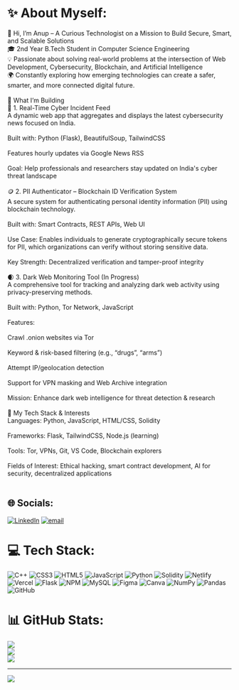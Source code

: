 # ✨ About Myself:
👋 Hi, I’m Anup – A Curious Technologist on a Mission to Build Secure, Smart, and Scalable Solutions<br>🎓 2nd Year B.Tech Student in Computer Science Engineering<br>💡 Passionate about solving real-world problems at the intersection of Web Development, Cybersecurity, Blockchain, and Artificial Intelligence<br>🌍 Constantly exploring how emerging technologies can create a safer, smarter, and more connected digital future.<br><br>🚀 What I’m Building<br>🔐 1. Real-Time Cyber Incident Feed<br>A dynamic web app that aggregates and displays the latest cybersecurity news focused on India.<br><br>Built with: Python (Flask), BeautifulSoup, TailwindCSS<br><br>Features hourly updates via Google News RSS<br><br>Goal: Help professionals and researchers stay updated on India's cyber threat landscape<br><br>🪙 2. PII Authenticator – Blockchain ID Verification System<br>A secure system for authenticating personal identity information (PII) using blockchain technology.<br><br>Built with: Smart Contracts, REST APIs, Web UI<br><br>Use Case: Enables individuals to generate cryptographically secure tokens for PII, which organizations can verify without storing sensitive data.<br><br>Key Strength: Decentralized verification and tamper-proof integrity<br><br>🌒 3. Dark Web Monitoring Tool (In Progress)<br>A comprehensive tool for tracking and analyzing dark web activity using privacy-preserving methods.<br><br>Built with: Python, Tor Network, JavaScript<br><br>Features:<br><br>Crawl .onion websites via Tor<br><br>Keyword & risk-based filtering (e.g., “drugs”, “arms”)<br><br>Attempt IP/geolocation detection<br><br>Support for VPN masking and Web Archive integration<br><br>Mission: Enhance dark web intelligence for threat detection & research<br><br>🧠 My Tech Stack & Interests<br>Languages: Python, JavaScript, HTML/CSS, Solidity<br><br>Frameworks: Flask, TailwindCSS, Node.js (learning)<br><br>Tools: Tor, VPNs, Git, VS Code, Blockchain explorers<br><br>Fields of Interest: Ethical hacking, smart contract development, AI for security, decentralized applications<br><br>


## 🌐 Socials:
[![LinkedIn](https://img.shields.io/badge/LinkedIn-%230077B5.svg?logo=linkedin&logoColor=white)](https://linkedin.com/in/https://www.linkedin.com/in/anup-raj-p-b1834a2a6) [![email](https://img.shields.io/badge/Email-D14836?logo=gmail&logoColor=white)](mailto:anupraj0042@gmail.com) 

# 💻 Tech Stack:
![C++](https://img.shields.io/badge/c++-%2300599C.svg?style=for-the-badge&logo=c%2B%2B&logoColor=white) ![CSS3](https://img.shields.io/badge/css3-%231572B6.svg?style=for-the-badge&logo=css3&logoColor=white) ![HTML5](https://img.shields.io/badge/html5-%23E34F26.svg?style=for-the-badge&logo=html5&logoColor=white) ![JavaScript](https://img.shields.io/badge/javascript-%23323330.svg?style=for-the-badge&logo=javascript&logoColor=%23F7DF1E) ![Python](https://img.shields.io/badge/python-3670A0?style=for-the-badge&logo=python&logoColor=ffdd54) ![Solidity](https://img.shields.io/badge/Solidity-%23363636.svg?style=for-the-badge&logo=solidity&logoColor=white) ![Netlify](https://img.shields.io/badge/netlify-%23000000.svg?style=for-the-badge&logo=netlify&logoColor=#00C7B7) ![Vercel](https://img.shields.io/badge/vercel-%23000000.svg?style=for-the-badge&logo=vercel&logoColor=white) ![Flask](https://img.shields.io/badge/flask-%23000.svg?style=for-the-badge&logo=flask&logoColor=white) ![NPM](https://img.shields.io/badge/NPM-%23CB3837.svg?style=for-the-badge&logo=npm&logoColor=white) ![MySQL](https://img.shields.io/badge/mysql-4479A1.svg?style=for-the-badge&logo=mysql&logoColor=white) ![Figma](https://img.shields.io/badge/figma-%23F24E1E.svg?style=for-the-badge&logo=figma&logoColor=white) ![Canva](https://img.shields.io/badge/Canva-%2300C4CC.svg?style=for-the-badge&logo=Canva&logoColor=white) ![NumPy](https://img.shields.io/badge/numpy-%23013243.svg?style=for-the-badge&logo=numpy&logoColor=white) ![Pandas](https://img.shields.io/badge/pandas-%23150458.svg?style=for-the-badge&logo=pandas&logoColor=white) ![GitHub](https://img.shields.io/badge/github-%23121011.svg?style=for-the-badge&logo=github&logoColor=white)
# 📊 GitHub Stats:
![](https://github-readme-stats.vercel.app/api?username=anupraj042&theme=dark&hide_border=false&include_all_commits=true&count_private=false)<br/>
![](https://nirzak-streak-stats.vercel.app/?user=anupraj042&theme=dark&hide_border=false)<br/>
![](https://github-readme-stats.vercel.app/api/top-langs/?username=anupraj042&theme=dark&hide_border=false&include_all_commits=true&count_private=false&layout=compact)

---
[![](https://visitcount.itsvg.in/api?id=anupraj042&icon=0&color=0)](https://visitcount.itsvg.in)

<!-- Proudly created with GPRM ( https://gprm.itsvg.in ) -->
